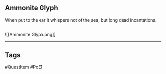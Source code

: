 ## Ammonite Glyph
When put to the ear it whispers not of
the sea, but long dead incantations.
## 
![[Ammonite Glyph.png]]

---
## Tags
#QuestItem
#PoE1